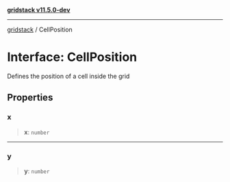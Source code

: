 [**gridstack v11.5.0-dev**](../README.md)

***

[gridstack](../globals.md) / CellPosition

# Interface: CellPosition

Defines the position of a cell inside the grid

## Properties

### x

> **x**: `number`

***

### y

> **y**: `number`
